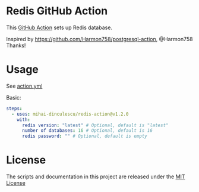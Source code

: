 # Redis GitHub Action

This [GitHub Action](https://github.com/features/actions) sets up Redis database.

Inspired by https://github.com/Harmon758/postgresql-action, @Harmon758 Thanks!

# Usage

See [action.yml](action.yml)

Basic:

```yaml
steps:
  - uses: mihai-dinculescu/redis-action@v1.2.0
    with:
      redis version: "latest" # Optional, default is "latest"
      number of databases: 16 # Optional, default is 16
      redis password: "" # Optional, default is empty
```

# License

The scripts and documentation in this project are released under the [MIT License](LICENSE)
